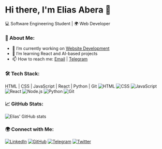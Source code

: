 # Hi there, I'm Elias Abera 👋

💻 Software Engineering Student | 🌍 Web Developer

### 🚀 About Me:
- 🔭 I’m currently working on [Website Development](#)
- 🌱 I’m learning React and AI-based projects
- 📫 How to reach me: [Email](mailto:eliasabera584@gmail.com) | [Telegram](#elaabCode)

### 🛠 Tech Stack:
HTML | CSS | JavaScript | React | Python | Git
![HTML](https://img.shields.io/badge/HTML-5-orange?style=for-the-badge&logo=html5&logoColor=white)
![CSS](https://img.shields.io/badge/CSS-3-blue?style=for-the-badge&logo=css3&logoColor=white)
![JavaScript](https://img.shields.io/badge/JavaScript-ES6-yellow?style=for-the-badge&logo=javascript&logoColor=white)
![React](https://img.shields.io/badge/React-JS-blue?style=for-the-badge&logo=react&logoColor=white)
![Node.js](https://img.shields.io/badge/Node.js-Express-green?style=for-the-badge&logo=node.js&logoColor=white)
![Python](https://img.shields.io/badge/Python-3.9-blue?style=for-the-badge&logo=python&logoColor=white)
![Git](https://img.shields.io/badge/Git-VersionControl-red?style=for-the-badge&logo=git&logoColor=white)


### 📈 GitHub Stats:
![Elias' GitHub stats](https://github-readme-stats.vercel.app/api?username=EliasAbera&show_icons=true&theme=radical)
### 🌍 Connect with Me:

[![LinkedIn](https://img.shields.io/badge/LinkedIn-Connect-blue?style=for-the-badge&logo=linkedin)](https://www.linkedin.com/in/elias-abera-656218224/)
[![GitHub](https://img.shields.io/badge/GitHub-Follow-black?style=for-the-badge&logo=github)](https://github.com/EliasAbera)
[![Telegram](https://img.shields.io/badge/Telegram-Message-blue?style=for-the-badge&logo=telegram)](https://t.me/https://t.me/elaabCode)
[![Twitter](https://img.shields.io/badge/Twitter-Follow-blue?style=for-the-badge&logo=twitter)](https://twitter.com/yourusername)









